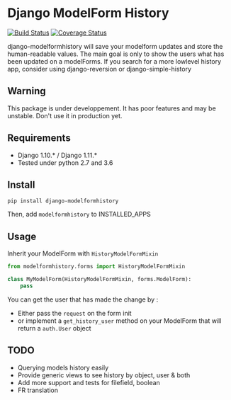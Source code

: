 Django ModelForm History
========================

[![Build Status](https://travis-ci.org/martync/django-modelformhistory.svg?branch=master)](https://travis-ci.org/martync/django-modelformhistory)
[![Coverage Status](https://coveralls.io/repos/github/martync/django-modelformhistory/badge.svg?branch=master)](https://coveralls.io/github/martync/django-modelformhistory?branch=master)

django-modelformhistory will save your modelform updates and store the human-readable values. The main goal is only to show the users what has been updated on a modelForms. If you search for a more lowlevel history app, consider using django-reversion or django-simple-history


Warning
-------

This package is under developpement. It has poor features and may be unstable. Don't use it in production yet. 


Requirements
------------

 - Django 1.10.* / Django 1.11.*
 - Tested under python 2.7 and 3.6


Install
-------

```
pip install django-modelformhistory
```


Then, add `modelformhistory` to INSTALLED_APPS


Usage
-----

Inherit your ModelForm with `HistoryModelFormMixin`

```python
from modelformhistory.forms import HistoryModelFormMixin

class MyModelForm(HistoryModelFormMixin, forms.ModelForm):
    pass
```

You can get the user that has made the change by : 

* Either pass the `request` on the form init
* or implement a `get_history_user` method on your ModelForm that will return a `auth.User` object


TODO
----

 * Querying models history easily
 * Provide generic views to see history by object, user & both
 * Add more support and tests for filefield, boolean
 * FR translation

